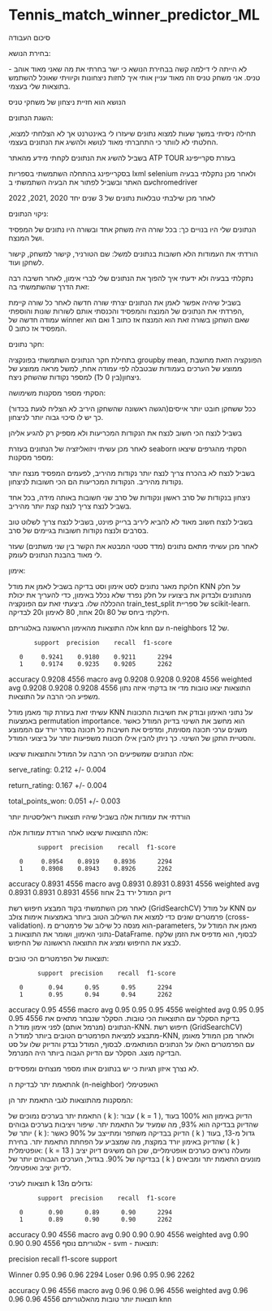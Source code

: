 # Tennis_match_winner_predictor_ML

סיכום העבודה

בחירת הנושא:

לא הייתה לי דילמה קשה בבחירת הנושא כי ישר בחרתי את מה שאני מאוד אוהב - טניס. אני משחק טניס וזה מאוד עניין אותי איך לחזות ניצחונות וקיוויתי שאוכל להשתמש בתוצאות שלי בעצמי.

הנושא הוא חזיית ניצחון של משחקי טניס

השגת הנתונים:

תחילה ניסיתי במשך שעות למצוא נתונים שיעזרו לי באינטרנט אך לא הצלחתי למצוא, החלטתי לא לוותר כי התחברתי מאוד לנושא ולהשיג את הנתונים בעצמי.

בשביל להשיג את הנתונים לקחתי מידע מהאתר ATP TOUR בעזרת סקרייפינג

בסקרייפינג בהתחלה השתמשתי בספריות lxml selenium ולאחר מכן נתקלתי בבעיה עם האתר ובשביל לפתור את הבעיה השתמשתי בchromedriver

לאחר מכן שילבתי טבלאות נתונים של 3 שנים יחד 2020 ,2021, 2022

ניקוי הנתונים:

הנתונים שלי היו בנויים כך: בכל שורה היה משחק אחד ובשורה היו נתונים של המפסיד ושל המנצח.

הורדתי את העמודות הלא חשובות בנתונים למשל: שם הטורניר, קישור למשחק, קישור לשחקן ועוד.

נתקלתי בבעיה ולא ידעתי איך להפוך את הנתונים שלי לברי אימון, לאחר חשיבה רבה זאת הדרך שהשתמשתי בה:

בשביל שיהיה אפשר לאמן את הנתונים יצרתי שורה חדשה לאחר כל שורה קיימת ,הפרדתי את הנתונים של המנצח והמפסיד והכנסתי אותם לשורות שונות והוספתי עמודה חדשה של winner שאם השחקן בשורה זאת הוא המנצח אז כתוב 1 ואם הוא המפסיד אז כתוב 0.

חקר נתונים:

בתחילת חקר הנתונים השתמשתי בפונקציה groupby mean, הפונקציה הזאת מחשבת ממוצע של הערכים בעמודות שבטבלה לפי עמודה אחת, למשל מראה ממוצע של ניצחון(בין 0 ל1) למספר נקודות שהשחק ניצח.

הסקתי מספר מסקנות משימושה:

ככל ששחקן חובט יותר אייסים(הגשה ראשונה שהשחקן היריב לא הצליח לגעת בכדור) כך יש לו סיכוי גבוה יותר לניצחון.

בשביל לנצח הכי חשוב לנצח את הנקודות המכריעות ולא מספיק רק להגיע אליהן

לאחר מכן עשיתי ויזואליזציה של הנתונים בעזרת seaborn הסקתי מהגרפים שיצאו מספר מסקנות:

בשביל לנצח לא בהכרח צריך לנצח יותר נקודות מהיריב, לפעמים המפסיד מנצח יותר נקודות מהיריב. הנקודות המכריעות הם הכי חשובות לניצחון.

ניצחון בנקודות של סרב ראשון ונקודות של סרב שני חשובות באותה מידה, בכל אחד בשביל לנצח צריך לנצח קצת יותר מהיריב.

בשביל לנצח חשוב מאוד לא להביא ליריב ברייק פוינט, בשביל לנצח צריך לשלוט טוב בסרבים ולנצח נקודות חשובות בגיימים של סרב.

לאחר מכן עשיתי מתאם נתונים (מדד סטטי המבטא את הקשר בין שני משתנים) שעזר לי מאוד בהבנת הנתונים לעומק.

אימון:

חלוקת מאגר נתונים לסט אימון וסט בדיקה בשביל לאמן את מודל KNN על חלק מהנתונים ולבדוק את ביצועיו על חלק נפרד שלא נכלל באימון, כדי להעריך את יכולת ההכללה שלו. ביצעתי זאת עם הפונקציה train_test_split של ספריית scikit-learn. חילקתי ביחס של 80 ו20 אחוז, 80 לאימון ו20 לבדיקה.

אלה התוצאות מהאימון הראשונה באלגוריתם knn עם n-neighbors של 12.

           support  precision    recall  f1-score

       0     0.9241    0.9180    0.9211      2294
       1     0.9174    0.9235    0.9205      2262

accuracy                         0.9208      4556
macro avg     0.9208    0.9208    0.9208      4556
weighted avg     0.9208    0.9208    0.9208      4556
התוצאות יצאו טובות מדי אז בדקתי איזה נתון משפיע הכי הרבה על התוצאות.

עשיתי זאת בעזרת קוד מאמן מודל KNN על נתוני האימון ובודק את חשיבות התכונות באמצעות permutation importance. הוא מחשב את השינוי בדיוק המודל כאשר משנים ערכי תכונה מסוימת, ומדפיס את חשיבות כל תכונה בסדר יורד עם הממוצע והסטיית התקן של השינוי. כך ניתן להבין אילו תכונות משפיעות יותר על ביצועי המודל.

אלה הנתונים שמשפיעים הכי הרבה על המודל והתוצאות שיצאו:

serve_rating: 0.212 +/- 0.004

return_rating: 0.167 +/- 0.004

total_points_won: 0.051 +/- 0.003

הורדתי את עמודות אלה בשביל שיהיו תוצאות ריאליסטיות יותר

אלה התוצאות שיצאו לאחר הורדת עמודות אלה:

            support  precision    recall  f1-score  

       0     0.8954    0.8919    0.8936      2294
       1     0.8908    0.8943    0.8926      2262

accuracy                         0.8931      4556
macro avg     0.8931    0.8931    0.8931      4556
weighted avg     0.8931    0.8931    0.8931      4556
דיוק המודל ירד ב2 אחוז

לאחר מכן השתמשתי בקוד המבצע חיפוש רשת (GridSearchCV) על מודל KNN עם פרמטרים שונים כדי למצוא את השילוב הטוב ביותר באמצעות אימות צולב (cross-validation). הוא מנסה כל שילוב של פרמטרים מ-parameters, מאמן את המודל על נתוני האימון, ושומר את התוצאות ב-DataFrame. לבסוף, הוא מדפיס את הזמן שלקח לבצע את החיפוש ומציג את התוצאה הראשונה של החיפוש.

תוצאות של הפרמטרים הכי טובים:

            support  precision    recall  f1-score  

       0       0.94      0.95      0.95      2294
       1       0.95      0.94      0.94      2262

accuracy                           0.95      4556
macro avg       0.95      0.95      0.95      4556
weighted avg       0.95      0.95      0.95      4556
בדיקת הסקלר עם התוצאות הכי טובות. הסקלר שנבחר מתאים את הנתונים (מנרמל אותם) לפני אימון מודל ה-KNN. חיפוש רשת (GridSearchCV) מתבצע למציאת הפרמטרים הטובים ביותר למודל ה-KNN, ולאחר מכן המודל מאומן עם הפרמטרים האלו על הנתונים המותאמים. לבסוף, המודל נבדק והדיוק שלו על סט הבדיקה מוצג. הסקלר עם הדיוק הגבוה ביותר היה המנרמל.

לא נצרך איזון תגיות כי יש בנתונים אותו מספר מנצחים ומפסידים.

התאמת יתר לבדיקת הk (n-neighbor) האופטימלי

המסקנות מהתוצאות לגבי התאמת יתר הן:

התאמת יתר בערכים נמוכים של ( k ): עבור ( k = 1 ), הדיוק באימון הוא 100% בעוד שהדיוק בבדיקה הוא 93%, מה שמעיד על התאמת יתר.
שיפור ויציבות בערכים גבוהים יותר של ( k ): הדיוק בבדיקה משתפר ומתייצב על 90% כאשר ( k ) גדול מ-13, בעוד שהדיוק באימון יורד במקצת, מה שמצביע על הפחתת התאמת יתר.
בחירת ( k ) אופטימלית: ( k = 13 ) ומעלה נראים כערכים אופטימליים, שכן הם משיגים דיוק יציב בבדיקה של 90%.
בגדול, הערכים הגבוהים יותר של ( k ) מונעים התאמת יתר ומביאים לדיוק יציב ואופטימלי.

תוצאות לערכי k גדולים מ13:

            support  precision    recall  f1-score  

       0       0.90      0.89      0.90      2294
       1       0.89      0.90      0.90      2262

accuracy                           0.90      4556
macro avg       0.90      0.90      0.90      4556
weighted avg       0.90      0.90      0.90      4556
אלגוריתם נוסף - svm - תוצאות:

precision    recall  f1-score    support

Winner       0.95      0.96      0.96      2294
Loser       0.96      0.95      0.96      2262

accuracy                           0.96      4556
macro avg       0.96      0.96      0.96      4556
weighted avg       0.96      0.96      0.96      4556
תוצאות יותר טובות מהאלגוריתם knn
